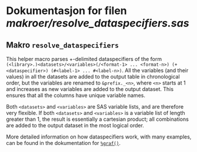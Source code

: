 
# Dokumentasjon for filen *makroer/resolve_dataspecifiers.sas*


## Makro `resolve_dataspecifiers`

   This helper macro parses +-delimited dataspecifiers of the form
   `(<library>.)<datasets>/<variables>(/<format-1> ... <format-n>) (+ <dataspecifier>) (#<label-1> ... #<label-n>)`.
   All the variables (and their values) in all the datasets are added to the output table in chronological order, but
   the variables are renamed to `&prefix._<n>`, where `<n>` starts at 1 and increases as new variables are added to the
   output dataset. This ensures that all the columns have unique variable names.

   Both `<datasets>` and `<variables>` are SAS variable lists, and are therefore
   very flexible. If both `<datasets>` and `<variables>` is a variable list of length
   greater than 1, the result is essentially a cartesian product; all combinations
   are added to the output dataset in the most logical order.

   More detailed information on how dataspecifiers work, with many examples, can be found in the dokumentation for [`%graf()`](./graf).
